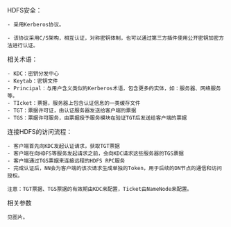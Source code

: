 HDFS安全：

	- 采用Kerberos协议。
	
	- 该协议采用C/S架构，相互认证，对称密钥体制，也可以通过第三方插件使用公开密钥加密方法进行认证。

相关术语：

	- KDC：密钥分发中心
	- Keytab：密钥文件
	- Principal：与用户含义类似的Kerberos术语，包含更多的实体，如：服务器、网络服务等。
	- TIcket：票据，服务器上包含认证信息的一类缓存文件
	- TGT：票据许可证，由认证服务器发送给客户端的票据
	- TGS：票据许可服务，由票据授予服务模块在验证TGT后发送给客户端的票据

连接HDFS的访问流程：

	- 客户端首先向KDC发起认证请求，获取TGT票据
	- 客户端在向HDFS等服务发起请求之前，会向KDC请求这些服务器的TGS票据
	- 客户端通过TGS票据来连接远程的HDFS RPC服务
	- 完成认证后，NN会为客户端的该次请求生成单独的Token，用于后续的DN节点的通信和访问授权。

	注意：TGT票据、TGS票据的有效期由KDC来配置，Ticket由NameNode来配置。

相关参数

	见图片。